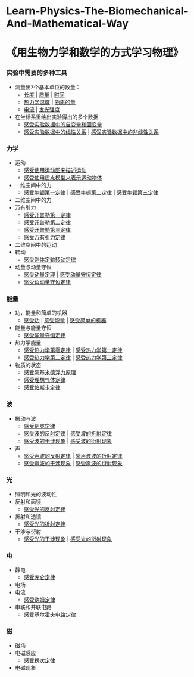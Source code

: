 # Learn-Physics-The-Biomechanical-And-Mathematical-Way
# 《用生物力学和数学的方式学习物理》

### 实验中需要的多种工具

- 测量出7个基本单位的数量：
	- [长度](/chapters/实验中需要的多种工具/测量出7个基本单位的数量/长度.md) | [质量](/chapters/实验中需要的多种工具/测量出7个基本单位的数量/质量.md) | [时间](/chapters/实验中需要的多种工具/测量出7个基本单位的数量/时间.md)
	- [热力学温度](/chapters/实验中需要的多种工具/测量出7个基本单位的数量/热力学温度.md) |                                                                                                                                                                                                                                                                         [物质的量](/chapters/实验中需要的多种工具/测量出7个基本单位的数量/物质的量.md)
	- [电流](/chapters/实验中需要的多种工具/测量出7个基本单位的数量/电流.md) | [发光强度](/chapters/实验中需要的多种工具/测量出7个基本单位的数量/发光强度.md)
- 在坐标系里绘出实验得出的多个数据
	- [感受实验数据中的自变量和因变量](/chapters/实验中需要的多种工具/在坐标系里绘出实验得出的多个数据/感受实验数据中的自变量和因变量.md)
	- [感受实验数据中的线性关系](/chapters/实验中需要的多种工具/在坐标系里绘出实验得出的多个数据/感受实验数据中的线性关系.md) | [感受实验数据中的非线性关系](/chapters/实验中需要的多种工具/在坐标系里绘出实验得出的多个数据/感受实验数据中的非线性关系.md)
 
### 力学

- 运动
	- [感受使用运动图来描述运动](/chapters/力学/运动/感受使用运动图来描述运动.md)
	- [感受使用质点模型来表示运动物体](/chapters/力学/运动/感受使用质点模型来表示运动物体.md)
- 一维空间中的力
	- [感受牛顿第一定律](/chapters/力学/一维空间中的力/感受牛顿第一定律.md) | [感受牛顿第二定律](/chapters/力学/一维空间中的力/感受牛顿第二定律.md) | [感受牛顿第三定律](/chapters/力学/一维空间中的力/感受牛顿第三定律.md)
- 二维空间中的力
- 万有引力
	- [感受开普勒第一定律](/chapters/力学/万有引力/感受开普勒第一定律.md) 
	- [感受开普勒第二定律](/chapters/力学/万有引力/感受开普勒第二定律.md) 
	- [感受开普勒第三定律](/chapters/力学/万有引力/感受开普勒第三定律.md) 
	- [感受万有引力定律](/chapters/力学/万有引力/感受万有引力定律.md)
- 二维空间中的运动
- 转动
	- [感受刚体定轴转动定律](/chapters/力学/转动/感受刚体定轴转动定律.md)
- 动量与动量守恒
	- [感受动量定理](/chapters/力学/动量与动量守恒/感受动量定理.md) | [感受动量守恒定律](/chapters/力学/动量与动量守恒/感受动量守恒定律.md)
	- [感受角动量守恒定律](/chapters/力学/动量与动量守恒/感受角动量守恒定律.md)

### 能量

- 功，能量和简单的机器
	- [感受功](/chapters/能量/功，能量和简单的机器/感受功.md) | [感受能量](/chapters/能量/功，能量和简单的机器/感受能量.md) | [感受简单的机器](/chapters/能量/功，能量和简单的机器/感受简单的机器.md)
- 能量与能量守恒
	- [感受能量守恒定律](/chapters/能量/能量与能量守恒/感受能量守恒定律.md)
- 热力学能量
	- [感受热力学第零定律](/chapters/能量/热力学能量/感受热力学第零定律.md) | [感受热力学第一定律](/chapters/能量/热力学能量/感受热力学第一定律.md)
	- [感受热力学第二定律](/chapters/能量/热力学能量/感受热力学第二定律.md) | [感受热力学第三定律](/chapters/能量/热力学能量/感受热力学第三定律.md)
- 物质的状态
	- [感受阿基米德浮力原理](/chapters/能量/物质的状态/感受阿基米德浮力原理.md)
	- [感受理想气体定律](/chapters/能量/物质的状态/感受理想气体定律.md)
	- [感受帕斯卡定律](/chapters/能量/物质的状态/感受帕斯卡定律.md)

### 波 

- 振动与波
	- [感受胡克定律](/chapters/波/振动与波/感受胡克定律.md)
	- [感受波的反射定律](/chapters/波/振动与波/感受波的反射定律.md) | [感受波的折射定律](/chapters/波/振动与波/感受波的折射定律.md)
	- [感受波的干涉现象](/chapters/波/振动与波/感受波的干涉现象.md) | [感受波的衍射现象](/chapters/波/振动与波/感受波的衍射现象.md)
- 声
	- [感受声波的反射定律](/chapters/波/声/感受声波的反射定律.md) | [感声波波的折射定律](/chapters/波/声/感受声波的折射定律.md)
	- [感受声波的干涉现象](/chapters/波/声/感受声波的干涉现象.md) | [感受声波的衍射现象](/chapters/波/声/感受声波的衍射现象.md)

### 光

- 照明和光的波动性
- 反射和面镜
	- [感受光的反射定律](/chapters/光/反射和面镜/感受光的反射定律.md)
- 折射和透镜
	- [感受光的折射定律](/chapters/光/折射和透镜/感受光的折射定律.md)
- 干涉与衍射
	- [感受光的干涉现象](/chapters/光/干涉与衍射/感受光的干涉现象.md) | [感受光的衍射现象](/chapters/光/干涉与衍射/感受光的衍射现象.md)
   
### 电

- 静电
	- [感受库仑定律](/chapters/电/静电/感受库仑定律.md) 
- 电场
- 电流
	- [感受欧姆定律](/chapters/电/电场/感受欧姆定律.md) 
- 串联和并联电路
	- [感受基尔霍夫电路定律](/chapters/电/串联和并联电路/感受基尔霍夫电路定律.md) 

### 磁

- 磁场
- 电磁感应
	- [感受楞次定律](/chapters/磁/电磁感应/感受楞次定律.md) 
- 电磁现象
